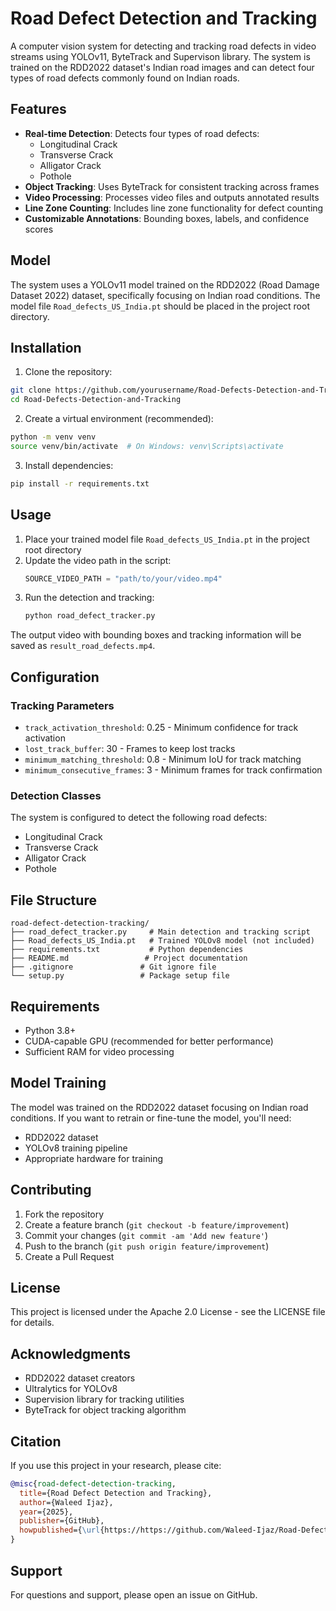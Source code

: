 # Road Defect Detection and Tracking

A computer vision system for detecting and tracking road defects in video streams using YOLOv11, ByteTrack and Supervison library. The system is trained on the RDD2022 dataset's Indian road images and can detect four types of road defects commonly found on Indian roads.

## Features

- **Real-time Detection**: Detects four types of road defects:
  - Longitudinal Crack
  - Transverse Crack
  - Alligator Crack
  - Pothole
- **Object Tracking**: Uses ByteTrack for consistent tracking across frames
- **Video Processing**: Processes video files and outputs annotated results
- **Line Zone Counting**: Includes line zone functionality for defect counting
- **Customizable Annotations**: Bounding boxes, labels, and confidence scores

## Model

The system uses a YOLOv11 model trained on the RDD2022 (Road Damage Dataset 2022) dataset, specifically focusing on Indian road conditions. The model file `Road_defects_US_India.pt` should be placed in the project root directory.

## Installation

1. Clone the repository:
```bash
git clone https://github.com/yourusername/Road-Defects-Detection-and-Tracking.git
cd Road-Defects-Detection-and-Tracking
```

2. Create a virtual environment (recommended):
```bash
python -m venv venv
source venv/bin/activate  # On Windows: venv\Scripts\activate
```

3. Install dependencies:
```bash
pip install -r requirements.txt
```

## Usage

1. Place your trained model file `Road_defects_US_India.pt` in the project root directory
2. Update the video path in the script:
   ```python
   SOURCE_VIDEO_PATH = "path/to/your/video.mp4"
   ```
3. Run the detection and tracking:
   ```bash
   python road_defect_tracker.py
   ```

The output video with bounding boxes and tracking information will be saved as `result_road_defects.mp4`.

## Configuration

### Tracking Parameters
- `track_activation_threshold`: 0.25 - Minimum confidence for track activation
- `lost_track_buffer`: 30 - Frames to keep lost tracks
- `minimum_matching_threshold`: 0.8 - Minimum IoU for track matching
- `minimum_consecutive_frames`: 3 - Minimum frames for track confirmation

### Detection Classes
The system is configured to detect the following road defects:
- Longitudinal Crack
- Transverse Crack
- Alligator Crack
- Pothole

## File Structure

```
road-defect-detection-tracking/
├── road_defect_tracker.py     # Main detection and tracking script
├── Road_defects_US_India.pt   # Trained YOLOv8 model (not included)
├── requirements.txt           # Python dependencies
├── README.md                 # Project documentation
├── .gitignore               # Git ignore file
└── setup.py                 # Package setup file
```

## Requirements

- Python 3.8+
- CUDA-capable GPU (recommended for better performance)
- Sufficient RAM for video processing

## Model Training

The model was trained on the RDD2022 dataset focusing on Indian road conditions. If you want to retrain or fine-tune the model, you'll need:
- RDD2022 dataset
- YOLOv8 training pipeline
- Appropriate hardware for training

## Contributing

1. Fork the repository
2. Create a feature branch (`git checkout -b feature/improvement`)
3. Commit your changes (`git commit -am 'Add new feature'`)
4. Push to the branch (`git push origin feature/improvement`)
5. Create a Pull Request

## License

This project is licensed under the Apache 2.0 License - see the LICENSE file for details.

## Acknowledgments

- RDD2022 dataset creators
- Ultralytics for YOLOv8
- Supervision library for tracking utilities
- ByteTrack for object tracking algorithm

## Citation

If you use this project in your research, please cite:

```bibtex
@misc{road-defect-detection-tracking,
  title={Road Defect Detection and Tracking},
  author={Waleed Ijaz},
  year={2025},
  publisher={GitHub},
  howpublished={\url{https://https://github.com/Waleed-Ijaz/Road-Defects-Detection-and-Tracking}}
}
```

## Support

For questions and support, please open an issue on GitHub.
